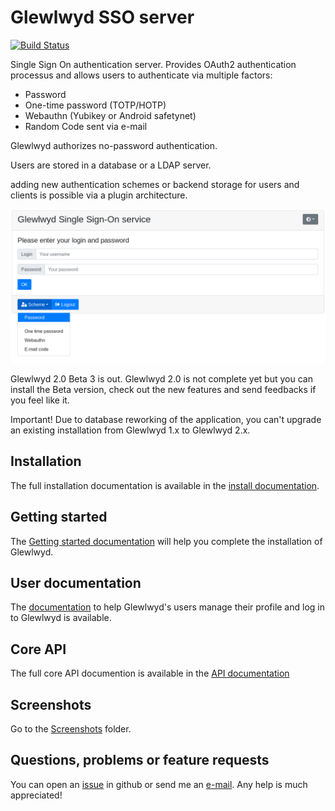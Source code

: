 # Glewlwyd SSO server

[![Build Status](https://travis-ci.com/babelouest/glewlwyd.svg?branch=master)](https://travis-ci.com/babelouest/glewlwyd)

Single Sign On authentication server. Provides OAuth2 authentication processus and allows users to authenticate via multiple factors:
- Password
- One-time password (TOTP/HOTP)
- Webauthn (Yubikey or Android safetynet)
- Random Code sent via e-mail

Glewlwyd authorizes no-password authentication.

Users are stored in a database or a LDAP server.

adding new authentication schemes or backend storage for users and clients is possible via a plugin architecture.

![logged in](docs/screenshots/login-nopassword.png)

Glewlwyd 2.0 Beta 3 is out. Glewlwyd 2.0 is not complete yet but you can install the Beta version, check out the new features and send feedbacks if you feel like it.

Important! Due to database reworking of the application, you can't upgrade an existing installation from Glewlwyd 1.x to Glewlwyd 2.x.

## Installation

The full installation documentation is available in the [install documentation](docs/INSTALL.md).

## Getting started

The [Getting started documentation](docs/GETTING_STARTED.md) will help you complete the installation of Glewlwyd.

## User documentation

The [documentation](docs/USER.md) to help Glewlwyd's users manage their profile and log in to Glewlwyd is available.

## Core API

The full core API documention is available in the [API documentation](docs/API.md)

## Screenshots

Go to the [Screenshots](docs/screenshots) folder.

## Questions, problems or feature requests

You can open an [issue](https://github.com/babelouest/glewlwyd/issues) in github or send me an [e-mail](mailto:mail@babelouest.org). Any help is much appreciated!
